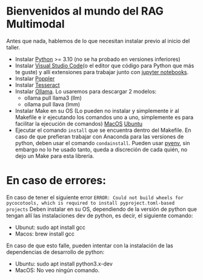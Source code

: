 # Bienvenidos al mundo del RAG Multimodal

Antes que nada, hablemos de lo que necesitan instalar previo al inicio del taller.

- Instalar [Python](https://phoenixnap.com/kb/how-to-install-python-3-ubuntu) >= 3.10 (no se ha probado en versiones inferiores)
- Instalar [Visual Studio Code](https://code.visualstudio.com/download)(o el editor que código para Python que más te guste) y allí extensiones para trabajar junto con [jupyter notebooks](https://code.visualstudio.com/docs/datascience/jupyter-notebooks).
- Instalar [Poppler](https://pdf2image.readthedocs.io/en/latest/installation.html)
- Instalar [Tesseract](https://tesseract-ocr.github.io/tessdoc/Installation.html)
- Instalar [Ollama](https://ollama.com/download/mac). Lo usaremos para descargar 2 modelos:
    - ollama pull llama3 (llm)
    - ollama pull llava (lmm)
- Instalar Make en su OS (Lo pueden no instalar y simplemente ir al Makefile e ir ejecutando los comandos uno a uno, simplemente es para facilitar la ejecución de comandos) [MacOS](https://formulae.brew.sh/formula/make) [Ubuntu](https://www.drupaladicto.com/snippet/como-instalar-make-en-ubuntu)
- Ejecutar el comando `install` que se encuentra dentro del Makefile. En caso de que prefieran trabajar con Anaconda para las versiones de python, deben usar el comando `condainstall`. Pueden usar [pyenv](https://github.com/pyenv/pyenv?tab=readme-ov-file#installation), sin embargo no lo he usado tanto, queda a discreción de cada quién, no dejo un Make para esta librería.


# En caso de errores:

En caso de tener el siguiente error `ERROR: Could not build wheels for pycocotools, which is required to install pyproject.toml-based projects`
Deben instalar en su OS, dependiendo de la versión de python que tengan allí las instalaciones dev de python, es decir, el siguiente comando:
- Ubunut: sudo apt install gcc
- Macos: brew install gcc

En caso de que esto falle, pueden intentar con la instalación de las dependencias de desarrollo de python:

- Ubuntu: sudo apt install python3.x-dev
- MacOS: No veo ningún comando.

